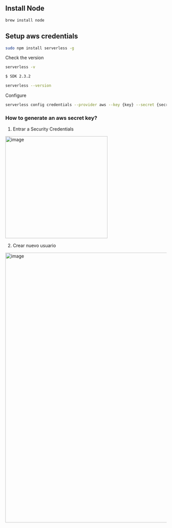 ## Install Node

```bash
brew install node
```

## Setup aws credentials

```bash
sudo npm install serverless -g
```

Check the version
```bash
serverless -v

$ SDK 2.3.2

serverless --version
```

Configure
```bash
serverless config credentials --provider aws --key {key} --secret {secret}
```

### How to generate an aws secret key?

1. Entrar a Security Credentials
<img width="319" alt="image" src="https://github.com/pabloluceroschneider/node-aws-serverless/assets/43233080/35bb670f-8c67-472c-85d5-3a6c089a04ae">

2. Crear nuevo usuario
<img width="843" alt="image" src="https://github.com/pabloluceroschneider/node-aws-serverless/assets/43233080/b857ab12-faa7-403d-96d8-f6b2d0307ab5">

